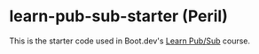 # learn-pub-sub-starter (Peril)

This is the starter code used in Boot.dev's [Learn Pub/Sub](https://www.boot.dev/courses/learn-pub-sub-rabbitmq-golang) course.
